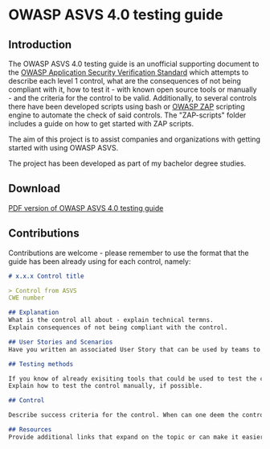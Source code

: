 # OWASP ASVS 4.0 testing guide

## Introduction

The OWASP ASVS 4.0 testing guide is an unofficial supporting document to the [OWASP Application Security Verification Standard](https://github.com/OWASP/ASVS) which attempts to describe each level 1 control, what are the consequences of not being compliant with it, how to test it - with known open source tools or manually - and the criteria for the control to be valid. Additionally, to several controls there have been developed scripts using bash or [OWASP ZAP](https://github.com/zaproxy/zaproxy) scripting engine to automate the check of said controls. The "ZAP-scripts" folder includes a guide on how to get started with ZAP scripts.

The aim of this project is to assist companies and organizations with getting started with using OWASP ASVS.

The project has been developed as part of my bachelor degree studies. 

## Download
[PDF version of OWASP ASVS 4.0 testing guide](https://github.com/BlazingWind/OWASP-ASVS-4.0-testing-guide/raw/main/OWASP-ASVS-testing-guide.pdf)
## Contributions

Contributions are welcome - please remember to use the format that the guide has been already using for each control, namely:

```markdown
# x.x.x Control title

> Control from ASVS
CWE number

## Explanation
What is the control all about - explain technical termns. 
Explain consequences of not being compliant with the control.

## User Stories and Scenarios
Have you written an associated User Story that can be used by teams to integrate the work relating to implementation of the control easier ? This supports both defining clear user stories as the scenarios which can be developed for testing

## Testing methods

If you know of already exisiting tools that could be used to test the control - either open source or that provide community edition - describe them here. 
Explain how to test the control manually, if possible.

## Control

Describe success criteria for the control. When can one deem the control failed?

## Resources
Provide additional links that expand on the topic or can make it easier to understand the control. If you can, link to a relevant OWASP Cheatsheet or a chapter from OWASP Web Security Testing Guide.
```
